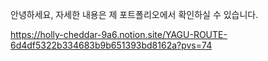 안녕하세요, 자세한 내용은 제 포트폴리오에서 확인하실 수 있습니다.

https://holly-cheddar-9a6.notion.site/YAGU-ROUTE-6d4df5322b334683b9b651393bd8162a?pvs=74
